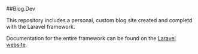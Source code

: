 ##Blog.Dev

This repository includes a personal, custom blog site created and completd with the Laravel framework.  




Documentation for the entire framework can be found on the <a href="http://laravel.com/docs/4.2">Laravel website</a>.

